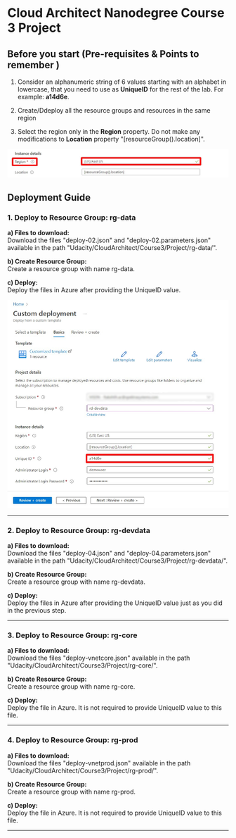 # Cloud Architect Nanodegree Course 3 Project

## Before you start (Pre-requisites & Points to remember )

1. Consider an alphanumeric string of 6 values starting with an alphabet in lowercase, that you need to use as **UniqueID** for the rest of the lab. For example: **a14d6e**.

2. Create/Ddeploy all the resource groups and resources in the same region

3. Select the region only in the **Region** property. Do not make any modifications to **Location** property "[resourceGroup().location]". 

![Location Details](./media/Location-details.jpg)

## Deployment Guide

### 1. Deploy to Resource Group: rg-data

**a) Files to download:** <br/>
Download the files "deploy-02.json" and "deploy-02.parameters.json" available in the path "Udacity/CloudArchitect/Course3/Project/rg-data/".

**b) Create Resource Group:** <br/>
Create a resource group with name rg-data.

**c) Deploy:** <br/>
Deploy the files in Azure after providing the UniqueID value.

![UniqueID Details](./media/provide-uniqueid.jpg)

------------------------------------------------------------------

### 2. Deploy to Resource Group: rg-devdata

**a) Files to download:** <br/>
Download the files "deploy-04.json" and "deploy-04.parameters.json" available in the path "Udacity/CloudArchitect/Course3/Project/rg-devdata/".

**b) Create Resource Group:** <br/>
Create a resource group with name rg-devdata.

**c) Deploy:** <br/>
Deploy the files in Azure after providing the UniqueID value just as you did in the previous step.

------------------------------------------------------------------

### 3. Deploy to Resource Group: rg-core

**a) Files to download:** <br/>
Download the files "deploy-vnetcore.json" available in the path "Udacity/CloudArchitect/Course3/Project/rg-core/".

**b) Create Resource Group:** <br/>
Create a resource group with name rg-core.

**c) Deploy:** <br/>
Deploy the file in Azure. It is not required to provide UniqueID value to this file.

------------------------------------------------------------------

### 4. Deploy to Resource Group: rg-prod

**a) Files to download:** <br/>
Download the files "deploy-vnetprod.json" available in the path "Udacity/CloudArchitect/Course3/Project/rg-prod/".

**b) Create Resource Group:** <br/>
Create a resource group with name rg-prod.

**c) Deploy:** <br/>
Deploy the file in Azure. It is not required to provide UniqueID value to this file.

------------------------------------------------------------------
